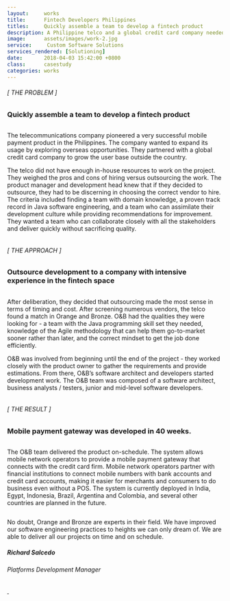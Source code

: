 ```yaml
---
layout:     works
title:      Fintech Developers Philippines
titles:     Quickly assemble a team to develop a fintech product
description: A Philippine telco and a global credit card company needed a mobile payment gateway to be deployed in developing countries
image:      assets/images/work-2.jpg
service:     Custom Software Solutions
services_rendered: [Solutioning]
date:       2018-04-03 15:42:00 +0800
class:      casestudy
categories: works
---
```

<div class="row">
  <div class="col-12 col-lg-6">
    <H6>[ THE PROBLEM ]</H6>
    <H3>Quickly assemble a team to develop a fintech product</H3>
    <img src="{{ "assets/images/hr.svg" | relative_url }}" alt="" class="hr" />
  </div>
  <div class="col-12 col-lg-6">
    <p>
      The telecommunications company pioneered a very successful mobile payment product in the Philippines. The company wanted to expand its usage by exploring overseas opportunities. They partnered with a global credit card company to grow the user base outside the country.
    </p>
    <p>
      The telco did not have enough in-house resources to work on the project. They weighed the pros and cons of hiring versus outsourcing the work. The product manager and development head knew that if they decided to outsource, they had to be discerning in choosing the correct vendor to hire. The criteria included finding a team with domain knowledge, a proven track record in Java software engineering, and a team who can assimilate their development culture while providing recommendations for improvement. They wanted a team who can collaborate closely with all the stakeholders and deliver quickly without sacrificing quality.
    </p>
  </div>
</div>
<div class="row">
  <div class="col">
    <img src="{{ "assets/images/img-casestudy-2a.jpg" | relative_url }}" alt="" class="img-fluid m10" />
  </div>
</div>
<div class="row">
  <div class="col-12 col-lg-6">
    <H6>[ THE APPROACH ]</H6>
    <H3>Outsource development to a company with intensive experience in the fintech space</H3>
    <img src="{{ "assets/images/hr.svg" | relative_url }}" alt="" class="hr" />
  </div>
  <div class="col-12 col-lg-6">
    <p>
      After deliberation, they decided that outsourcing made the most sense in terms of timing and cost. After screening numerous vendors, the telco found a match in Orange and Bronze. O&B had the qualities they were looking for - a team with the Java programming skill set they needed, knowledge of the Agile methodology that can help them go-to-market sooner rather than later, and the correct mindset to get the job done efficiently.
    </p>
    <p>
      O&B was involved from beginning until the end of the project - they worked closely with the product owner to gather the requirements and provide estimations. From there, O&B’s software architect and developers started development work. The O&B team was composed of a software architect, business analysts / testers, junior and mid-level software developers.
    </p>
  </div>
</div>
<div class="row">
  <div class="col text-center">
      <img src="{{ "assets/images/img-casestudy-2b.jpg" | relative_url }}" alt="" class="img-fluid m10" />
  </div>
</div>
<div class="row">
  <div class="col-12 col-lg-6">
    <H6>[ THE RESULT ]</H6>
    <H3>Mobile payment gateway was developed in 40 weeks.</H3>
    <img src="{{ "assets/images/hr.svg" | relative_url }}" alt="" class="hr" />
  </div>
  <div class="col-12 col-lg-6">
    <p>
      The O&B team delivered the product on-schedule. The system allows mobile network operators to provide a mobile payment gateway that connects with the credit card firm. Mobile network operators partner with financial institutions to connect mobile numbers with bank accounts and credit card accounts, making it easier for merchants and consumers to do business even without a POS. The system is currently deployed in India, Egypt, Indonesia, Brazil, Argentina and Colombia, and several other countries are planned in the future.
    </p>
  </div>
</div>
<div class="row d-flex justify-content-center">
  <div class="col-xs-12 col-sm-12 col-md-12 col-lg-8  col-xl-8">
    <div class="feedback-container">
      <div class="feedback-slider">
        <div class="feedback-card">
          <img class="element" src="{{ "assets/images/front-element.svg" | relative_url }}" alt="" />
          <div class="feedback-photo">
            <img src="{{ "assets/images/feedback-salcedo.jpg" | relative_url }}" alt="" class="photo" />
          </div>
          <div class="feedback-content">
            <p class="content">
              No doubt, Orange and Bronze are experts in their field. We have improved our software engineering practices to heights we can only dream of. We are able to deliver all our projects on time and on schedule.
            </p>
            <h5 class="author">
              Richard Salcedo 
            </h5>
            <h6 class="company">
              Platforms Development Manager
            </h6>
          </div>
        </div>
      </div>
      <div class="feedback-controls">
        <a id="btn-prev" href="#" class="btn-links">
          <img class="prev" src="{{ "assets/images/btn-prev.svg" | relative_url }}" alt="" />
        </a>
        <a id="btn-next" href="#" class="btn-links">
          <img class="next" src="{{ "assets/images/btn-next.svg" | relative_url }}" alt="" />
        </a>
      </div>
    </div>
  </div>
</div>